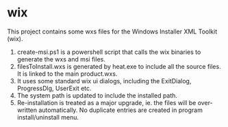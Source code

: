 wix
===
This project contains some wxs files for the Windows Installer XML Toolkit (wix).

1. create-msi.ps1 is a powershell script that calls the wix binaries to generate the wxs and msi files.
2. filesToInstall.wxs is generated by heat.exe to include all the source files.  It is linked to the main product.wxs.
3. It uses some standard wix ui dialogs, including the ExitDialog, ProgressDlg, UserExit etc.
4. The system path is updated to include the installed path.
5. Re-installation is treated as a major upgrade, ie. the files will be over-written automatically. 
   No duplicate entries are created in program install/uninstall menu.
